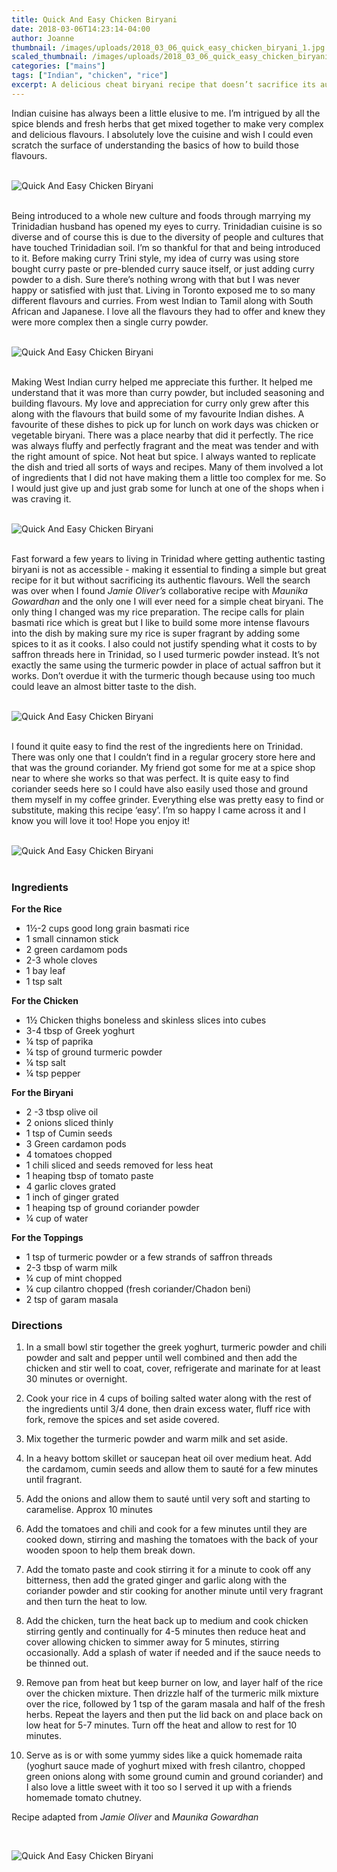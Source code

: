 ```yaml
---
title: Quick And Easy Chicken Biryani
date: 2018-03-06T14:23:14-04:00
author: Joanne
thumbnail: /images/uploads/2018_03_06_quick_easy_chicken_biryani_1.jpg
scaled_thumbnail: /images/uploads/2018_03_06_quick_easy_chicken_biryani_0.jpg
categories: ["mains"]
tags: ["Indian", "chicken", "rice"]
excerpt: A delicious cheat biryani recipe that doesn’t sacrifice its authentic flavours 
---
```


Indian cuisine has always been a little elusive to me.  I’m intrigued by all the spice blends and fresh herbs that get mixed together to make very complex and delicious flavours.  I absolutely love the cuisine and wish I could even scratch the surface of understanding the basics of how to build those flavours.
</br>
</br>

![Quick And Easy Chicken Biryani](/images/uploads/2018_03_06_quick_easy_chicken_biryani_2.jpg)
</br>
</br>

Being introduced to a whole new culture and foods through marrying my Trinidadian husband has opened my eyes to curry. Trinidadian cuisine is so diverse and of course this is due to the diversity of people and cultures that have touched Trinidadian soil. I’m so thankful for that and being introduced to it. Before making curry Trini style, my idea of curry was using store bought curry paste or pre-blended curry sauce itself, or just adding curry powder to a dish. Sure there’s nothing wrong with that but I was never happy or satisfied with just that. Living in Toronto  exposed me to so many different flavours and curries. From west Indian to Tamil along with South African and Japanese. I love all the flavours they had to offer and knew they were more complex then a single curry powder.
</br>
</br>

![Quick And Easy Chicken Biryani](/images/uploads/2018_03_06_quick_easy_chicken_biryani_3.jpg)
</br>
</br>

Making West Indian curry helped me appreciate this further. It helped me understand that it was more than curry powder, but included seasoning and building flavours. My love and appreciation for curry only grew after this along with the flavours that build some of my favourite Indian dishes. A favourite of these dishes to pick up for lunch on  work days was chicken or vegetable biryani. There was a place nearby that did it perfectly. The rice was always fluffy and perfectly fragrant and the meat was tender and with the right amount of spice. Not heat but spice.  I always wanted to replicate the dish and tried all sorts of ways and recipes. Many of them involved a lot of ingredients that I did not have making them a little too complex for me. So I would just give up and just grab some for lunch at one of the shops when i was craving it.
</br>
</br>

![Quick And Easy Chicken Biryani](/images/uploads/2018_03_06_quick_easy_chicken_biryani_4.jpg)
</br>
</br>

Fast forward a few years to living in Trinidad where getting authentic tasting biryani is not as accessible - making it essential to finding a simple but great recipe for it but without sacrificing its authentic flavours. Well the search was over when I found _Jamie Oliver’s_ collaborative recipe with _Maunika Gowardhan_ and the only one I will ever need for a simple cheat biryani. The only thing I changed was my rice preparation. The recipe calls for plain basmati rice which is great but I like to build some more intense flavours into the dish by making sure my rice is super fragrant by adding some spices to it as it cooks. I also could not justify spending what it costs to by saffron threads here in Trinidad, so I used turmeric powder instead. It’s not exactly the same using the turmeric powder in place of actual saffron but it works. Don’t overdue it with the turmeric though because using too much could leave an almost bitter taste to the dish.
</br>
</br>

![Quick And Easy Chicken Biryani](/images/uploads/2018_03_06_quick_easy_chicken_biryani_5.jpg)
</br>
</br>

I found it quite easy to find the rest of the ingredients here on Trinidad. There was only one that I couldn’t find in a regular grocery store here and that was the ground coriander. My friend got some for me at a spice shop near to where she works so that was perfect. It is quite easy to find coriander seeds here so I could have also easily used those and ground them myself in my coffee grinder. Everything else was pretty easy to find or substitute, making this recipe ‘easy’. I’m so happy I came across it and I know you will love it too! Hope you enjoy it!
</br>
</br>

![Quick And Easy Chicken Biryani](/images/uploads/2018_03_06_quick_easy_chicken_biryani_6.jpg)
</br>
</br>

### Ingredients 

__For the Rice__ 

* 1&frac12;-2 cups good long grain basmati rice 
* 1 small cinnamon stick 
* 2 green cardamom pods 
* 2-3 whole cloves 
* 1 bay leaf 
* 1 tsp salt 

__For the Chicken__
 
* 1&frac12; Chicken thighs boneless and skinless slices into cubes
* 3-4 tbsp of Greek yoghurt
* &frac14; tsp of paprika 
* &frac14; tsp of ground turmeric powder 
* &frac14; tsp salt 
* &frac14; tsp pepper 

__For the Biryani__

* 2 -3 tbsp olive oil 
* 2 onions sliced thinly 
* 1 tsp of Cumin seeds 
* 3 Green cardamon pods 
* 4 tomatoes chopped 
* 1 chili sliced and seeds removed for less heat 
* 1 heaping tbsp of tomato paste 
* 4 garlic cloves grated 
* 1 inch of ginger grated 
* 1 heaping tsp of ground coriander powder 
* &frac14; cup of water 

__For the Toppings__
 
* 1 tsp of turmeric powder or a few strands of saffron threads 
* 2-3 tbsp of warm milk 
* &frac14; cup of mint chopped 
* &frac14; cup cilantro chopped (fresh coriander/Chadon beni) 
* 2 tsp of garam masala  


### Directions

1. In a small bowl stir together the greek yoghurt, turmeric powder and chili powder and salt and pepper until well combined and then add the chicken and stir well to coat, cover, refrigerate and marinate for at least 30 minutes or overnight. 

1. Cook your rice in 4 cups of boiling salted water  along with the rest of the ingredients until 3/4 done, then drain excess water, fluff rice with fork, remove the spices and set aside covered.

1. Mix together the turmeric powder and warm milk and set aside. 

1. In a heavy bottom skillet or saucepan heat oil over medium heat. Add the cardamom, cumin seeds and allow them to sauté for a few minutes until fragrant. 

1. Add the onions and allow them to sauté until very soft and starting to caramelise.  Approx 10 minutes 

1. Add the tomatoes and chili and cook for a few minutes until they are cooked down, stirring and mashing the tomatoes with the back of your wooden spoon to help them break down. 

1. Add the tomato paste and cook stirring it for a minute to cook off any bitterness, then add the grated ginger and garlic along with the coriander powder and stir cooking for another minute until very fragrant and then turn the heat to low. 

1. Add the chicken, turn the heat back up to medium and cook chicken stirring gently and continually for 4-5 minutes then reduce heat and cover allowing chicken to simmer away for 5 minutes, stirring occasionally. Add a splash of water if needed and if the sauce needs to be thinned out. 

1. Remove pan from heat but keep burner on low, and layer half of the rice over the chicken mixture. Then drizzle half of the turmeric milk mixture over the rice, followed by 1 tsp of the garam masala and half of the fresh herbs. Repeat the layers and then put the lid back on  and place back on low heat for 5-7 minutes. Turn off the heat and allow to rest for 10 minutes.  

1. Serve as is or with some yummy sides like a quick homemade raita (yoghurt sauce made of yoghurt mixed with fresh cilantro, chopped green onions along with some ground cumin and ground coriander) and I also love a little sweet with it too so I served it up with a friends  homemade tomato chutney. 

Recipe adapted from _Jamie Oliver_ and _Maunika Gowardhan_

</br>

![Quick And Easy Chicken Biryani](/images/uploads/2018_03_06_quick_easy_chicken_biryani_7.jpg)
